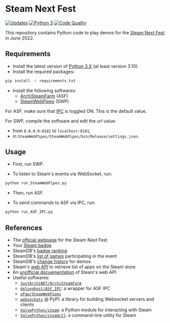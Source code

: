 # Steam Next Fest

[![Updates][dependency-image]][pyup]
[![Python 3][python3-image]][pyup]
[![Code Quality][codacy-image]][codacy]

This repository contains Python code to play demos for the [Steam Next Fest][steam-next-fest] in June 2022.

## Requirements

-   Install the latest version of [Python 3.X][python] (at least version 3.10).
-   Install the required packages:

```bash
pip install -r requirements.txt
```

- Install the following softwares:
  - [ArchiSteamFarm][github-ASF] (ASF)
  - [SteamWebPipes][github-SWP] (SWP)

For ASF, make sure that [IPC][wiki-ASF-IPC] is toggled ON.
This is the default value.

For SWP, compile the software and edit the url value:
- from `0.0.0.0:8181` to `localhost:8181`,
- in `SteamWebPipes/SteamWebPipes/bin/Release/settings.json`.

## Usage

- First, run SWP.

- To listen to Steam's events via WebSocket, run:

```bash
python run_SteamWebPipes.py
```

- Then, run ASF.

- To send commands to ASF via IPC, run:

```bash
python run_ASF_IPC.py
```

## References

- The [official webpage][steam-next-fest] for the Steam Next Fest
- Your [Steam badge][your-steam-badge]
- SteamDB's [badge ranking][steamdb-badge-ranking]
- SteamDB's [list of games][steamdb-event-games] participating in the event
- SteamDB's [change history][steamdb-demo-history] for demos
- Steam's [web API][steam-api-calls] to retrieve list of apps on the Steam store
- An [unofficial docuementation][steam-api-doc] of Steam's web API
- Useful softwares:
  - [`JustArchiNET/ArchiSteamFarm`][github-ASF]
  - [`deluxghost/ASF_IPC`][asf-ipc-wrapper]: a wrapper for ASF IPC 
  - [`xPaw/SteamWebPipes`][github-SWP]
  - [`websockets`][pypi-websockets] @ PyPI: a library for building Websocket servers and clients
  - [`ValvePython/steam`][steam-python-package]: a Python module for interacting with Steam
  - [`ValvePython/steamctl`][steamctl-python]: a command-line utility for Steam

<!-- Definitions -->

[steam-next-fest]: <https://store.steampowered.com/sale/nextfest>
[python]: <https://www.python.org/downloads/>
[github-ASF]: <https://github.com/JustArchiNET/ArchiSteamFarm>
[github-SWP]: <https://github.com/xPaw/SteamWebPipes>
[wiki-ASF-IPC]: <https://github.com/JustArchiNET/ArchiSteamFarm/wiki/IPC>
[your-steam-badge]: <https://steamcommunity.com/my/badges/60>
[steamdb-badge-ranking]: <https://steamdb.info/badge/60/>
[steamdb-event-games]: <https://steamdb.info/sales/?event=3337742851854054341>
[steamdb-demo-history]: <https://steamdb.info/history/?filterkey=109>
[steam-api-calls]: <https://github.com/woctezuma/steam-store-snapshots>
[steam-api-doc]: <https://steamapi.xpaw.me/>
[asf-ipc-wrapper]: <https://github.com/deluxghost/ASF_IPC>
[pypi-websockets]: <https://pypi.org/project/websockets/>
[steam-python-package]: <https://github.com/ValvePython/steam>
[steamctl-python]: <https://github.com/ValvePython/steamctl>

[pyup]: <https://pyup.io/repos/github/woctezuma/steam-next-fest/>
[dependency-image]: <https://pyup.io/repos/github/woctezuma/steam-next-fest/shield.svg>
[python3-image]: <https://pyup.io/repos/github/woctezuma/steam-next-fest/python-3-shield.svg>
[codacy]: <https://app.codacy.com/gh/woctezuma/steam-next-fest/>
[codacy-image]: <https://api.codacy.com/project/badge/Grade/7a64d60f823a4c8bb38217055abf3cb1>
